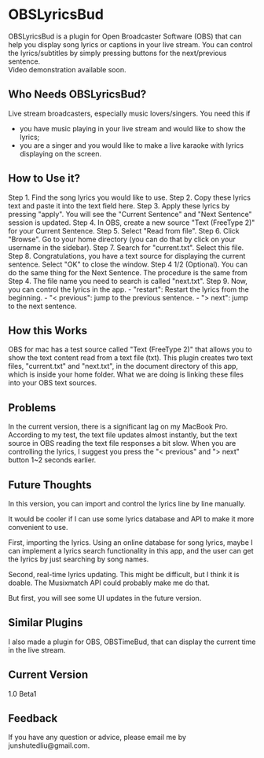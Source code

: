 # OBSLyricsBud
OBSLyricsBud is a plugin for Open Broadcaster Software (OBS) that can help you display song lyrics or captions in your live stream. You can control the lyrics/subtitles by simply pressing buttons for the next/previous sentence.<br>
Video demonstration available soon.

<h2>Who Needs OBSLyricsBud?</h2>
Live stream broadcasters, especially music lovers/singers. You need this if
<ul>
  <li>you have music playing in your live stream and would like to show the lyrics;</li>
  <li>you are a singer and you would like to make a live karaoke with lyrics displaying on the screen.</li>
</ul>

<h2>How to Use it?</h2>
Step 1. Find the song lyrics you would like to use.
Step 2. Copy these lyrics text and paste it into the text field here.
Step 3. Apply these lyrics by pressing "apply". You will see the "Current Sentence" and "Next Sentence" session is updated.
Step 4. In OBS, create a new source "Text (FreeType 2)" for your Current Sentence.
Step 5. Select "Read from file".
Step 6. Click "Browse". Go to your home directory (you can do that by click on your username in the sidebar). 
Step 7. Search for "current.txt". Select this file.
Step 8. Congratulations, you have a text source for displaying the current sentence. Select "OK" to close the window.
Step 4 1/2 (Optional). You can do the same thing for the Next Sentence. The procedure is the same from Step 4. The file name you need to search is called "next.txt".
Step 9. Now, you can control the lyrics in the app.
- "restart": Restart the lyrics from the beginning.
- "< previous": jump to the previous sentence.
- "> next": jump to the next sentence.

<h2>How this Works</h2>
OBS for mac has a test source called "Text (FreeType 2)" that allows you to show the text content read from a text file (txt). This plugin creates two text files, "current.txt" and "next.txt", in the document directory of this app, which is inside your home folder. What we are doing is linking these files into your OBS text sources.

<h2>Problems</h2>
In the current version, there is a significant lag on my MacBook Pro. According to my test, the text file updates almost instantly, but the text source in OBS reading the text file responses a bit slow. When you are controlling the lyrics, I suggest you press the "< previous" and "> next" button 1~2 seconds earlier.

<h2>Future Thoughts</h2>
<p>In this version, you can import and control the lyrics line by line manually.</p>
<p>It would be cooler if I can use some lyrics database and API to make it more convenient to use.
<p>First, importing the lyrics. Using an online database for song lyrics, maybe I can implement a lyrics search functionality in this app, and the user can get the lyrics by just searching by song names.</p>
<p>Second, real-time lyrics updating. This might be difficult, but I think it is doable. The Musixmatch API could probably make me do that.</p>
<p>But first, you will see some UI updates in the future version.</p>

<h2>Similar Plugins</h2>
I also made a plugin for OBS, OBSTimeBud, that can display the current time in the live stream.

<h2>Current Version</h2>
1.0 Beta1

<h2>Feedback</h2>
If you have any question or advice, please email me by junshutedliu@gmail.com.
